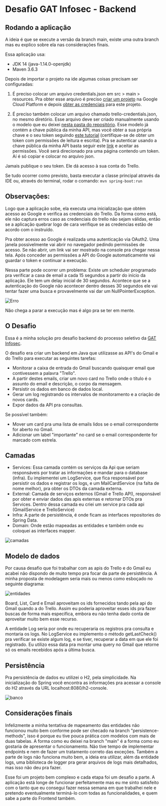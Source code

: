 # Desafio GAT Infosec - Backend

## Rodando a aplicação

A ideia é que se execute a versão da branch main, existe uma outra branch mas eu explico sobre ela nas considerações finais.

Essa aplicação usa:

- JDK 14 (java-1.14.0-openjdk)
- Maven 3.6.3

Depois de importar o projeto na ide algumas coisas precisam ser configuradas:

1. É preciso colocar um arquivo credentials.json em src > main > resources. Pra obter esse arquivo é preciso [criar um projeto](https://developers.google.com/workspace/guides/create-project) na Google Cloud Platform e depois [obter as credenciais](https://developers.google.com/workspace/guides/create-credentials) para este projeto.

2. É preciso também colocar um arquivo chamado trello-credentials.json, no mesmo diretório. Esse arquivo deve ser criado manualmente usando o modelo que eu deixei [nesta pasta do repositório](). Esse modelo já contém a chave pública da minha API, mas você obter a sua própria chave e o seu token seguindo [este tutorial](https://developer.atlassian.com/cloud/trello/guides/rest-api/api-introduction/) (certifique-se de obter um token com permissões de leitura e escrita). Pra se autenticar usando a chave pública da minha API basta seguir este [link](https://trello.com/1/authorize?expiration=30days&name=GAT+API&scope=read,write&response_type=token&key=806a81615df0426dbe3e72d8561c5b19) e aceitar as permissões. Você será direcionado pra uma página contendo um token. Aí é só copiar e colocar no arquivo json.

Jamais publique o seu token. Ele dá acesso à sua conta do Trello.

Se tudo ocorrer como previsto, basta executar a classe principal através da IDE ou, através do terminal, rodar o comando:
`mvn spring-boot:run`

## Observações:

Logo que a aplicação sobe, ela executa uma inicialização que obtém acesso ao Google e verifica as credenciais do Trello. Da forma como está, ele não captura erros caso as credenciais do trello não sejam válidas, então se a aplicação quebrar logo de cara verifique se as credencias estão de acordo com o instruído. 

Pra obter acesso ao Google é realizada uma autenticação via OAuth2. Uma janela possivelmente vai abrir no navegador pedindo permissões de acesso. Se não abrir, um  link vai ser mostrado na console pra chegar nessa tela. Após conceder as permissões a API do Google automaticamente vai guardar o token e continuar a execução.

Nessa parte pode ocorrer um problema: Existe um scheduler programado pra verificar a caxa de email a cada 15 segundos a partir do início da aplicação. Ele tem um delay inicial de 30 segundos. Acontece que se a autenticação do Google não acontecer dentro desses 30 segundos ele vai tentar fazer uma busca e provavelmente vai dar um NullPointerException.

![Erro](docs/bug.png)

Não chega a parar a execução mas é algo pra se ter em mente.

## O Desafio

Essa é a minha solução pro desafio backend do processo seletivo da [GAT Infosec](https://www.gat.digital/).

O desafio era criar um backend em Java que utilizasse as API's do Gmail e do Trello para executar as seguintes tarefas:

- Monitorar a caixa de entrada do Gmail buscando quaisquer email que contivessem a palavra "Trello".
- A partir destes emails, criar um novo card no Trello onde o título é o assunto do email e descrição, o corpo da mensagem.
- Persistir os dados em banco de dados local.
- Gerar um log registrando os intervalos de monitoramento e a criação de novos cards.
- Expor dados da API pra consultas.

Se possível também:

- Mover um card pra uma lista de emails lidos se o email correspondente for aberto no Gmail.
- Adicionar um label "importante" no card se o email correspondente for marcado com estrela.

## Camadas

- Services: Essa camada contém os serviços da Api que seriam responsáveis por tratar as informações e mandar para o database (infra). Eu implementei um LogService, que fica responsável por persistir os dados e registrar os logs, e um MailCardService (na falta de nome melhor), pra obter os DTOs da camada externa.
- External: Camada de serviços externos (Gmail e Trello API), responsável por obter e enviar dados das apis externas e retornar DTOs pra Services. Dentro dessa camada eu criei um service pra cada api (GmailService e TrelloService)
- Infra: A parte de persistência, é onde ficam as interfaces repositories do Spring Data.
- Domain: Onde estão mapeadas as entidades e também onde eu coloquei as interfaces mapper.

![camadas](docs/camadas.jpg)

## Modelo de dados

Por causa desafio que foi trabalhar com as apis do Trello e do Gmail eu acabei não dispondo de muito tempo pra focar da parte de persistência. A minha proposta de modelagem seria mais ou menos como esboçado no seguinte diagrama:

![entidades](docs/entidades.jpg)

Board, List, Card e Email aproveitam os ids fornecidos tando pela api do Gmail quando a do Trello. Assim eu poderia aproveitar esses ids pra fazer buscas de forma mais específica, embora eu não tenha dado conta de aproveitar muito bem esse recurso.

A entidade Log seria por onde eu recuperaria os registros pra consulta e montaria os logs. No LogService eu implemento o método getLastCheck() pra verificar se existe algum log, e se tiver, recuperar a data em que ele foi registrado. Eu utilizo essa data pra montar uma query no Gmail que retorne só os emails recebidos após a última busca. 

## Persistência

Pra persistência de dados eu utilizei o H2, pela simplicidade. Na inicialização do Spring você encontra as informações pra acessar a console do H2 através da URL localhost:8080/h2-console.

![banco](docs/bancoh2.png)

## Considerações finais

Infelizmente a minha tentativa de mapeamento das entidades não funcionou muito bem conforme pode ser checado na branch "persistence-methods", isso é porque eu tive pouca prática com modelos com mais de duas tabelas. A forma como eu deixei na branch "main" é a forma como eu gostaria de apresentar o funcionamento. Não tive tempo de implementar endpoints e nem de fazer um tratamento correto das exceções. Também a parte de logs não funciona muito bem, a ideia era utilizar, além da entidade logs, uma biblioteca de logger pra gerar arquivos de logs mais detalhados, mas isso não deu pra fazer. 

Esse foi um projeto bem complexo e cada etapa foi um desafio a parte. A aplicação está longe de funcionar perfeitamente mas eu 
me sinto satisfeito com o tanto que eu consegui fazer nessa semana em que trabalhei nele e pretendo eventualmente terminá-lo com todas as funcionalidades, e quem sabe a parte do Frontend também.